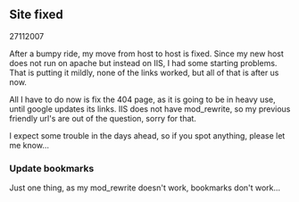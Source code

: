 <article><h2>Site fixed</h2><time><span class="day">27</span><span class="month">11</span><span class="year">2007</span></time><p>After a bumpy ride, my move from host to host is fixed. Since my new host does not run on apache but instead on IIS, I had some starting problems. That is putting it mildly, none of the links worked, but all of that is after us now.</p><p>All I have to do now is fix the 404 page, as it is going to be in heavy use, until google updates its links. IIS does not have mod_rewrite, so my previous friendly url's are out of the question, sorry for that.</p><p>I expect some trouble in the days ahead, so if you spot anything, please let me know...</p><h3>Update bookmarks</h3><p>Just one thing, as my mod_rewrite doesn't work, bookmarks don't work...</p></article>